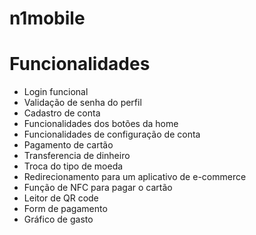 # n1mobile

# Funcionalidades

- Login funcional
- Validação de senha do perfil
- Cadastro de conta
- Funcionalidades dos botões da home
- Funcionalidades de configuração de conta
- Pagamento de cartão
- Transferencia de dinheiro
- Troca do tipo de moeda
- Redirecionamento para um aplicativo de e-commerce
- Função de NFC para pagar o cartão
- Leitor de QR code
- Form de pagamento
- Gráfico de gasto

